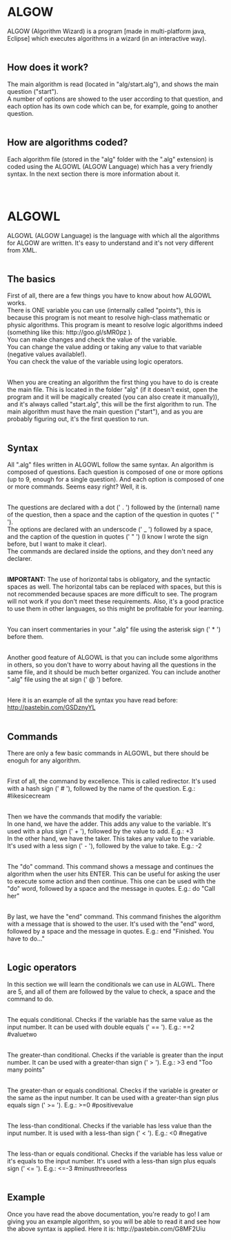 <h1>ALGOW</h1>
ALGOW (Algorithm Wizard) is a program [made in multi-platform java, Eclipse] which executes algorithms in a wizard (in an interactive way).<br>
<br>

<h2>How does it work?</h2>
The main algorithm is read (located in "alg/start.alg"), and shows the main question ("start").<br>
A number of options are showed to the user according to that question, and each option has its own code which can be, for example, going to another question.<br>
<br>

<h2>How are algorithms coded?</h2>
Each algorithm file (stored in the "alg" folder with the ".alg" extension) is coded using the ALGOWL (ALGOW Language) which has a very friendly syntax. In the next section there is more information about it.<br>
<br>
<br>


<h1>ALGOWL</h1>
ALGOWL (ALGOW Language) is the language with which all the algorithms for ALGOW are written. It's easy to understand and it's not very different from XML.<br>
<br>

<h2>The basics</h2>
First of all, there are a few things you have to know about how ALGOWL works.<br>
There is ONE variable you can use (internally called "points"), this is because this program is not meant to resolve high-class mathematic or physic algorithms. This program is meant to resolve logic algorithms indeed (something like this: http://goo.gl/sMR0pz ).<br>
You can make changes and check the value of the variable.<br>
You can change the value adding or taking any value to that variable (negative values available!).<br>
You can check the value of the variable using logic operators.<br><br>

When you are creating an algorithm the first thing you have to do is create the main file. This is located in the folder "alg" (if it doesn't exist, open the program and it will be magically created (you can also create it manually)), and it's always called "start.alg", this will be the first algorithm to run. The main algorithm must have the main question ("start"), and as you are probably figuring out, it's the first question to run.<br>
<br>

<h2>Syntax</h2>
All ".alg" files written in ALGOWL follow the same syntax. An algorithm is composed of questions. Each question is composed of one or more options (up to 9, enough for a single question). And each option is composed of one or more commands. Seems easy right? Well, it is.<br>
<br>

The questions are declared with a dot (' . ') followed by the (internal) name of the question, then a space and the caption of the question in quotes (' " ').<br>
The options are declared with an underscode (' _ ') followed by a space, and the caption of the question in quotes (' " ') (I know I wrote the sign before, but I want to make it clear).<br>
The commands are declared inside the options, and they don't need any declarer.<br>
<br>

<b>IMPORTANT:</b> The use of horizontal tabs is obligatory, and the syntactic spaces as well. The horizontal tabs can be replaced with spaces, but this is not recommended because spaces are more difficult to see. The program will not work if you don't meet these requirements. Also, it's a good practice to use them in other languages, so this might be profitable for your learning.<br>
<br>

You can insert commentaries in your ".alg" file using the asterisk sign (' * ') before them.<br>
<br>

Another good feature of ALGOWL is that you can include some algorithms in others, so you don't have to worry about having all the questions in the same file, and it should be much better organized. You can include another ".alg" file using the at sign (' @ ') before.<br>
<br>

Here it is an example of all the syntax you have read before: http://pastebin.com/GSDznyYL<br>
<br>

<h2>Commands</h2>
There are only a few basic commands in ALGOWL, but there should be enoguh for any algorithm.<br>
<br>

First of all, the command by excellence. This is called redirector. It's used with a hash sign (' # '), followed by the name of the question. E.g.: #likesicecream<br>
<br>

Then we have the commands that modify the variable:<br>
In one hand, we have the adder. This adds any value to the variable. It's used with a plus sign (' + '), followed by the value to add. E.g.: +3<br>
In the other hand, we have the taker. This takes any value to the variable. It's used with a less sign (' - '), followed by the value to take. E.g.: -2<br>
<br>

The "do" command. This command shows a message and continues the algorithm when the user hits ENTER. This can be useful for asking the user to execute some action and then continue. This one can be used with the "do" word, followed by a space and the message in quotes. E.g.: do "Call her"<br>
<br>

By last, we have the "end" command. This command finishes the algorithm with a message that is showed to the user. It's used with the "end" word, followed by a space and the message in quotes. E.g.: end "Finished. You have to do..."<br>
<br>

<h2>Logic operators</h2>
In this section we will learn the conditionals we can use in ALGWL. There are 5, and all of them are followed by the value to check, a space and the command to do.<br>
<br>

The equals conditional. Checks if the variable has the same value as the input number. It can be used with double equals (' == '). E.g.: ==2 #valuetwo<br>
<br>

The greater-than conditional. Checks if the variable is greater than the input number. It can be used with a greater-than sign (' > '). E.g.: >3 end "Too many points"<br>
<br>

The greater-than or equals conditional. Checks if the variable is greater or the same as the input number. It can be used with a greater-than sign plus equals sign (' >= '). E.g.: >=0 #positivevalue<br>
<br>

The less-than conditional. Checks if the variable has less value than the input number. It is used with a less-than sign (' < '). E.g.: <0 #negative<br>
<br>

The less-than or equals conditional. Checks if the variable has less value or it's equals to the input number. It's used with a less-than sign plus equals sign (' <= '). E.g.: <=-3 #minusthreeorless<br>
<br>

<h2>Example</h2>
Once you have read the above documentation, you're ready to go! I am giving you an example algorithm, so you will be able to read it and see how the above syntax is applied. Here it is: http://pastebin.com/G8MF2Uiu